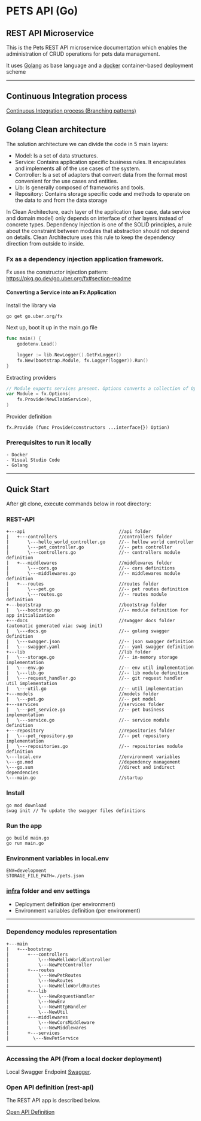 # PETS API (Go)

## REST API Microservice

This is the Pets REST API microservice documentation which enables the administration of CRUD operations for pets data management.

It uses [Golang](https://go.dev) as base language and a [docker](https://www.docker.com) container-based deployment scheme

---

## Continuous Integration process

[Continuous Integration process (Branching patterns)](https://martinfowler.com/articles/branching-patterns.html)

## Golang Clean architecture

The solution architecture we can divide the code in 5 main layers:

- Model: Is a set of data structures.
- Service: Contains application specific business rules. It encapsulates and implements all of the use cases of the system.
- Controller: Is a set of adapters that convert data from the format most convenient for the use cases and entities.
- Lib: Is generally composed of frameworks and tools.
- Repository: Contains storage specific code and methods to operate on the data to and from the data storage

In Clean Architecture, each layer of the application (use case, data service and domain model) only depends on interface of other layers instead of concrete types. Dependency Injection is one of the SOLID principles, a rule about the constraint between modules that abstraction should not depend on details. Clean Architecture uses this rule to keep the dependency direction from outside to inside.

### Fx as a dependency injection application framework.

Fx uses the constructor injection pattern: https://pkg.go.dev/go.uber.org/fx#section-readme

#### Converting a Service into an Fx Application

Install the library via 

```
go get go.uber.org/fx
```

Next up, boot it up in the main.go file

```go
func main() {
	godotenv.Load()

	logger := lib.NewLogger().GetFxLogger()
	fx.New(bootstrap.Module, fx.Logger(logger)).Run()
}
```

Extracting providers

```go
// Module exports services present. Options converts a collection of Options into a single Option.
var Module = fx.Options(
	fx.Provide(NewClaimService),
)
```

Provider definition

```
fx.Provide (func Provide(constructors ...interface{}) Option)
```

### Prerequisites to run it locally

    - Docker
    - Visual Studio Code
    - Golang    

---

## Quick Start

After git clone, execute commands below in root directory:

### REST-API

```
+---api                                   //api folder
|   +---controllers                       //controllers folder
|       \---hello_world_controller.go     //-- hellow world controller 
|       \---pet_controller.go             //-- pets controller
|       \---controllers.go                //-- controllers module definition
|   +---middlewares                       //middlewares folder
|       \---cors.go                       //-- cors definitions
|       \---middlewares.go                //-- middlewares module definition
|   +---routes                            //routes folder
|       \---pet.go                        //-- pet routes definition
|       \---routes.go                     //-- routes module definition
+---bootstrap                             //bootstrap folder
|   \---bootstrap.go                      //-- module definition for app initialization
+---docs                                  //swagger docs folder (automatic generated via: swag init)
|   \---docs.go                           //-- golang swagger definition
|   \---swagger.json                      //-- json swagger definition
|   \---swagger.yaml                      //-- yaml swagger definition
+---lib                                   //lib folder
|   \---storage.go                        //-- in-memory storage implementation
|   \---env.go                            //-- env util implementation
|   \---lib.go                            //-- lib module definition
|   \---request_handler.go                //-- git request handler util implementation
|   \---util.go                           //-- util implementation
+---models                                //models folder
|   \---pet.go                            //-- pet model
+---services                              //services folder
|   \---pet_service.go                    //-- pet business implementation
|   \---service.go                        //-- service module definition
+---repository                            //repositories folder
|   \---pet_repository.go                 //-- pet repository implementation
|   \---repositories.go                   //-- repositories module definition
\---local.env                             //environment variables
\---go.mod                                //dependency management
\---go.sum                                //direct and indirect dependencies
\---main.go                               //startup
```

### Install

```
go mod download
swag init // To update the swagger files definitions
```

### Run the app

```
go build main.go
go run main.go
```

### Environment variables in local.env

```
ENV=development
STORAGE_FILE_PATH=./pets.json
```

### [infra](infra/) folder and env settings

- Deployment definition (per environment)
- Environment variables definition (per environment)

---

### Dependency modules representation

```
+---main                                   
|   +---bootstrap                       
|       +---controllers
|       	\---NewHelloWorldController
|       	\---NewPetController
|       +---routes
|       	\---NewPetRoutes
|       	\---NewRoutes
|       	\---NewHelloWorldRoutes
|       +---lib
|       	\---NewRequestHandler
|       	\---NewEnv
|       	\---NewHttpHandler
|       	\---NewUtil
|       +---middlewares
|       	\---NewCorsMiddleware
|       	\---NewMiddlewares
|       +---services
|         \---NewPetService  
```

---

### Accessing the API (From a local docker deployment)

Local Swagger Endpoint [Swagger](http://localhost:8080/swagger/index.html).

### Open API definition (rest-api)

The REST API app is described below.

[Open API Definition](./src/docs/swagger.json)
